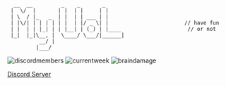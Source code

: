 
```
  __  __         _    _       _        
 |  \/  |       | |  | |     | |     
 | \  / |_   _  | |  | | ___ | |     
 | |\/| | | | | | |  | |/ _ \| |                        // have fun
 | |  | | |_| | | |__| | (_) | |____                     // or not
 |_|  |_|\__, |  \____/ \___/|______|
          __/ |                      
         |___/                       
```
![discordmembers](https://img.shields.io/badge/discord_members-1.930-blue?style=flat-square) ![currentweek](https://img.shields.io/badge/current_week-5-red?style=flat-square) ![braindamage](https://img.shields.io/badge/status-brain_damage-pink?style=flat-square)

[Discord Server](https://discord.gg/KM76e7TEZT) 


